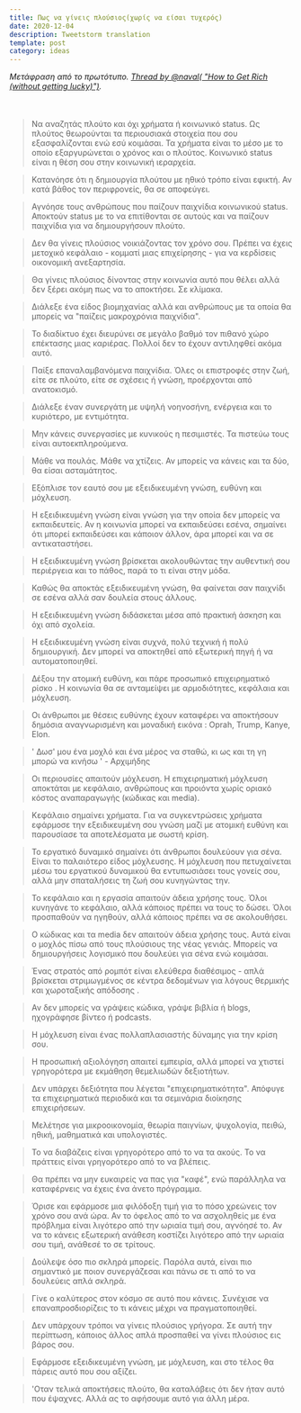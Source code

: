 ```yaml
---
title: Πως να γίνεις πλούσιος(χωρίς να είσαι τυχερός)
date: 2020-12-04
description: Tweetstorm translation
template: post
category: ideas
---
```


_Μετάφραση από το πρωτότυπο. [Thread by @naval( "How to Get Rich (without getting lucky)")](https://twitter.com/naval/status/1002103360646823936)._

<div style="margin-top: 50px;" />

> Να αναζητάς πλούτο και όχι χρήματα ή κοινωνικό status. Ως πλούτος θεωρούνται τα περιουσιακά στοιχεία που σου εξασφαλίζονται ενώ εσύ κοιμάσαι. Τα χρήματα είναι το μέσο με το οποίο εξαργυρώνεται ο χρόνος και ο πλούτος. Κοινωνικό status είναι η θέση σου στην κοινωνική ιεραρχεία.

> Κατανόησε ότι η δημιουργία πλούτου με ηθικό τρόπο είναι εφικτή. Αν κατά βάθος τον περιφρονείς, θα σε αποφεύγει.

> Αγνόησε τους ανθρώπους που παίζουν παιχνίδια κοινωνικού status. Αποκτούν status με το να επιτίθονται σε αυτούς και να παίζουν παιχνίδια για να δημιουργήσουν πλούτο.

> Δεν θα γίνεις πλούσιος νοικιάζοντας τον χρόνο σου. Πρέπει να έχεις μετοχικό κεφάλαιο - κομματί μιας επιχείρησης - για να κερδίσεις οικονομική ανεξαρτησία.

> Θα γίνεις πλούσιος δίνοντας στην κοινωνία αυτό που θέλει αλλά δεν ξέρει ακόμη πως να το αποκτήσει. Σε κλίμακα.

> Διάλεξε ένα είδος βιομηχανίας αλλά και ανθρώπους με τα οποία θα μπορείς να "παίζεις μακροχρόνια παιχνίδια".

> To διαδίκτυο έχει διευρύνει σε μεγάλο βαθμό τον πιθανό χώρο επέκτασης μιας καριέρας. Πολλοί δεν το έχουν αντιληφθεί ακόμα αυτό.

> Παίξε επαναλαμβανόμενα παιχνίδια. Όλες οι επιστροφές στην ζωή, είτε σε πλούτο, είτε σε σχέσεις ή γνώση, προέρχονται από ανατοκισμό.

> Διάλεξε έναν συνεργάτη με υψηλή νοηνοσήνη, ενέργεια και το κυριότερο, με εντιμότητα.

> Μην κάνεις συνεργασίες με κυνικούς η πεσιμιστές. Τα πιστεύω τους είναι αυτοεκπληρούμενα.

> Μάθε να πουλάς. Μάθε να χτίζεις. Αν μπορείς να κάνεις και τα δύο, θα είσαι ασταμάτητος.

> Εξόπλισε τον εαυτό σου με εξειδικευμένη γνώση, ευθύνη και μόχλευση.

> Η εξειδικευμένη γνώση είναι γνώση για την οποία δεν μπορείς να εκπαιδευτείς. Αν η κοινωνία μπορεί να εκπαιδεύσει εσένα, σημαίνει ότι μπορεί εκπαιδεύσει και κάποιον άλλον, άρα μπορεί και να σε αντικαταστήσει.

> Η εξειδικευμένη γνώση βρίσκεται ακολουθώντας την αυθεντική σου περιέργεια και το πάθος, παρά το τι είναι στην μόδα.

> Καθώς θα αποκτάς εξειδικευμένη γνώση, θα φαίνεται σαν παιχνίδι σε εσένα αλλά σαν δουλεία στους άλλους.

> Η εξειδικευμένη γνώση διδάσκεται μέσα από πρακτική άσκηση και όχι από σχολεία.

> Η εξειδικευμένη γνώση είναι συχνά, πολύ τεχνική ή πολύ δημιουργική. Δεν μπορεί να αποκτηθεί από εξωτερική πηγή ή να αυτοματοποιηθεί.

> Δέξου την ατομική ευθύνη, και πάρε προσωπικό επιχειρηματικό ρίσκο . Η κοινωνία θα σε ανταμείψει με αρμοδιότητες, κεφάλαια και μόχλευση.

> Οι άνθρωποι με θέσεις ευθύνης έχουν καταφέρει να αποκτήσουν δημόσια αναγνωρισμένη και μοναδική εικόνα : Oprah, Trump, Kanye, Elon.

> ' Δωσ' μου ένα μοχλό και ένα μέρος να σταθώ, κι ως και τη γη μπορώ να κινήσω ' - Αρχιμήδης

> Οι περιουσίες απαιτούν μόχλευση. Η επιχειρηματική μόχλευση αποκτάται με κεφάλαιο, ανθρώπους και προιόντα χωρίς οριακό κόστος αναπαραγωγής (κώδικας και media).

> Κεφάλαιο σημαίνει χρήματα. Για να συγκεντρώσεις χρήματα εφάρμοσε την εξειδικευμένη σου γνώση μαζί με ατομική ευθύνη και παρουσίασε τα αποτελέσματα με σωστή κρίση.

> Το εργατικό δυναμικό σημαίνει ότι άνθρωποι δουλεύουν για σένα. Είναι το παλαιότερο είδος μόχλευσης. Η μόχλευση που πετυχαίνεται μέσω του εργατικού δυναμικού θα εντυπωσιάσει τους γονείς σου, αλλά μην σπαταλήσεις τη ζωή σου κυνηγώντας την.

> Το κεφάλαιο και η εργασία απαιτούν άδεια χρήσης τους. Όλοι κυνηγάνε το κεφάλαιο, αλλά κάποιος πρέπει να τους το δώσει. Όλοι προσπαθούν να ηγηθούν, αλλά κάποιος πρέπει να σε ακολουθήσει.

> Ο κώδικας και τα media δεν απαιτούν άδεια χρήσης τους. Αυτά είναι ο μοχλός πίσω από τους πλούσιους της νέας γενιάς. Μπορείς να δημιουργήσεις λογισμικό που δουλεύει για σένα ενώ κοιμάσαι.

> Ένας στρατός από ρομπότ είναι ελεύθερα διαθέσιμος - απλά βρίσκεται στριμωγμένος σε κέντρα δεδομένων για λόγoυς θερμικής και χωροταξικής απόδοσης .

> Αν δεν μπορείς να γράψεις κώδικα, γράψε βιβλία ή blogs, ηχογράφησε βίντεο ή podcasts.

> Η μόχλευση είναι ένας πολλαπλασιαστής δύναμης για την κρίση σου.

> Η προσωπική αξιολόγηση απαιτεί εμπειρία, αλλά μπορεί να χτιστεί γρηγορότερα με εκμάθηση θεμελιωδών δεξιοτήτων.

> Δεν υπάρχει δεξιότητα που λέγεται "επιχειρηματικότητα". Απόφυγε τα επιχειρηματικά περιοδικά και τα σεμινάρια διοίκησης επιχειρήσεων.

> Μελέτησε για μικροοικονομία, θεωρία παιγνίων, ψυχολογία, πειθώ, ηθική, μαθηματικά και υπολογιστές.

> Το να διαβάζεις είναι γρηγορότερο από το να τα ακούς. Το να πράττεις είναι γρηγορότερο από το να βλέπεις.

> Θα πρέπει να μην ευκαιρείς να πας για "καφέ", ενώ παράλληλα να καταφέρνεις να έχεις ένα άνετο πρόγραμμα.

> Όρισε και εφάρμοσε μια φιλόδοξη τιμή για το πόσο χρεώνεις τον χρόνο σου ανά ώρα. Αν το όφελος από το να ασχοληθείς με ένα πρόβλημα είναι λιγότερο από την ωριαία τιμή σου, αγνόησέ το. Αν να το κάνεις εξωτερική ανάθεση κοστίζει λιγότερο από την ωριαία σου τιμή, ανάθεσέ το σε τρίτους.

> Δούλεψε όσο πιο σκληρά μπορείς. Παρόλα αυτά, είναι πιο σημαντικό με ποιον συνεργάζεσαι και πάνω σε τι από το να δουλεύεις απλά σκληρά.

> Γίνε ο καλύτερος στον κόσμο σε αυτό που κάνεις. Συνέχισε να επαναπροσδιορίζεις το τι κάνεις μέχρι να πραγματοποιηθεί.

> Δεν υπάρχουν τρόποι να γίνεις πλούσιος γρήγορα. Σε αυτή την περίπτωση, κάποιος άλλος απλά προσπαθεί να γίνει πλούσιος εις βάρος σου.

> Εφάρμοσε εξειδικευμένη γνώση, με μόχλευση, και στο τέλος θα πάρεις αυτό που σου αξίζει.

> 'Οταν τελικά αποκτήσεις πλούτο, θα καταλάβεις ότι δεν ήταν αυτό που έψαχνες. Αλλά ας το αφήσουμε αυτό για άλλη μέρα.
